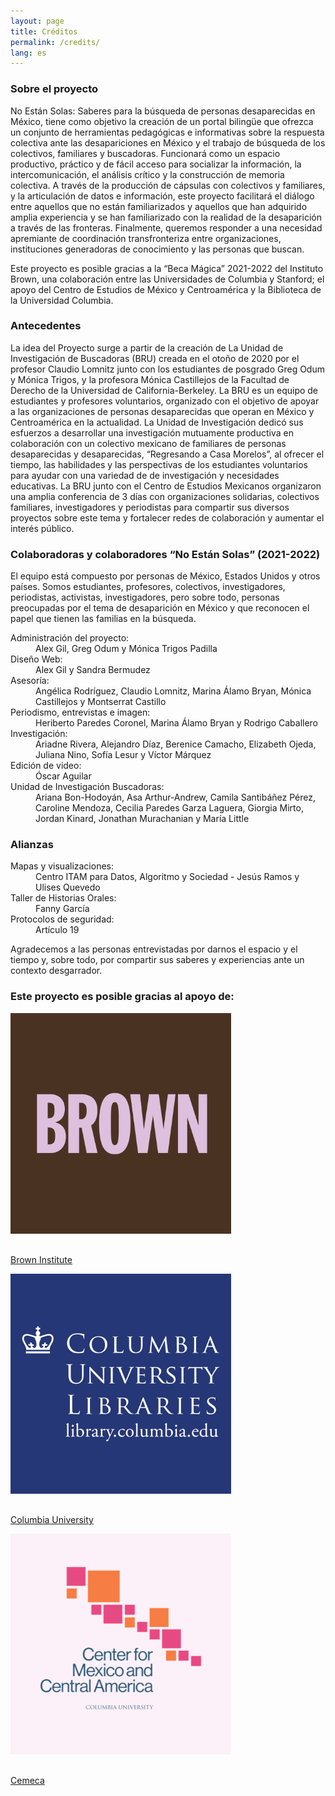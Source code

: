 ```yaml
---
layout: page
title: Créditos
permalink: /credits/
lang: es
---
```


<h3>Sobre el proyecto</h3>

<p>No Están Solas: Saberes para la búsqueda de personas desaparecidas en México, tiene como objetivo la creación de un portal bilingüe que ofrezca un conjunto de herramientas pedagógicas e informativas sobre la respuesta colectiva ante las desapariciones en México y el trabajo de búsqueda de los colectivos, familiares y buscadoras. Funcionará como un espacio productivo, práctico y de fácil acceso para socializar la información, la intercomunicación, el análisis crítico y la construcción de memoria colectiva. A través de la producción de cápsulas con colectivos y familiares, y la articulación de datos e información, este proyecto facilitará el diálogo entre aquellos que no están familiarizados y aquellos que han adquirido amplia experiencia y se han familiarizado con la realidad de la desaparición a través de las fronteras. Finalmente, queremos responder a una necesidad apremiante de coordinación transfronteriza entre organizaciones, instituciones generadoras de conocimiento y las personas que buscan.</p>

<p>Este proyecto es posible gracias a la “Beca Mágica” 2021-2022 del Instituto Brown, una colaboración entre las Universidades de Columbia y Stanford; el apoyo del Centro de Estudios de México y Centroamérica y la Biblioteca de la Universidad Columbia.</p>



<div class="archivo animatable fadeInUp" data-color="neutro">
<h3>Antecedentes</h3>
<p>La idea del Proyecto surge a partir de la creación de La Unidad de Investigación de Buscadoras (BRU) creada en el otoño de 2020 por el profesor Claudio Lomnitz junto con los estudiantes de posgrado Greg Odum y Mónica Trigos, y la profesora Mónica Castillejos de la Facultad de Derecho de la Universidad de California-Berkeley. La BRU es un equipo de estudiantes y profesores voluntarios, organizado con el objetivo de apoyar a las organizaciones de personas desaparecidas que operan en México y Centroamérica en la actualidad. La Unidad de Investigación dedicó sus esfuerzos a desarrollar una investigación mutuamente productiva en colaboración con un colectivo mexicano de familiares de personas desaparecidas y desaparecidas, “Regresando a Casa Morelos”, al ofrecer el tiempo, las habilidades y las perspectivas de los estudiantes voluntarios para ayudar con una variedad de de investigación y necesidades educativas. La BRU junto con el Centro de Estudios Mexicanos organizaron una amplia conferencia de 3 días con organizaciones solidarias, colectivos familiares, investigadores y periodistas para compartir sus diversos proyectos sobre este tema y fortalecer redes de colaboración y aumentar el interés público.</p>
</div>



<div class="archivo animatable fadeInUp" id="stories" data-color="neutro">
<h3>Colaboradoras y colaboradores “No Están Solas” (2021-2022)</h3>

<p>El equipo está compuesto por personas de México, Estados Unidos y otros países. Somos estudiantes, profesores, colectivos, investigadores, periodistas, activistas, investigadores, pero sobre todo, personas preocupadas por el tema de desaparición en México y que reconocen el papel que tienen las familias en la búsqueda.</p>

<dl>
<dt>Administración del proyecto:</dt>
<dd>Alex Gil, Greg Odum y Mónica Trigos Padilla</dd>
<dt>Diseño Web:</dt>
<dd>Alex Gil y Sandra Bermudez</dd>
<dt>Asesoría:</dt>
<dd>Angélica Rodríguez, Claudio Lomnitz, Marina Álamo Bryan, Mónica Castillejos y Montserrat Castillo</dd>
<dt>Periodismo, entrevistas e imagen:</dt>
<dd>Heriberto Paredes Coronel, Marina Álamo Bryan y Rodrigo Caballero</dd>
<dt>Investigación:</dt>
<dd>Ariadne Rivera, Alejandro Díaz, Berenice Camacho, Elizabeth Ojeda, Juliana Nino, Sofía Lesur y Víctor Márquez</dd>
<dt>Edición de video:</dt>
<dd>Óscar Aguilar</dd>
<dt>Unidad de Investigación Buscadoras:</dt>
<dd>Ariana Bon-Hodoyán, Asa Arthur-Andrew, Camila Santibáñez Pérez, Caroline Mendoza, Cecilia Paredes Garza Laguera, Giorgia Mirto, Jordan Kinard, Jonathan Murachanian y María Little</dd>
</dl>

</div>


<div class="archivo animatable fadeInUp" id="stories" data-color="neutro">
<h3>Alianzas</h3>
<dl>
<dt>Mapas y visualizaciones:</dt>
<dd>Centro ITAM para Datos, Algoritmo y Sociedad - Jesús Ramos y Ulises Quevedo</dd>
<dt>Taller de Historias Orales:</dt>
<dd>Fanny García</dd>
<dt>Protocolos de seguridad:</dt>
<dd>Artículo 19</dd>
</dl>

<p>Agradecemos a las personas entrevistadas por darnos el espacio y el tiempo y, sobre todo, por compartir sus saberes y experiencias ante un contexto desgarrador.</p>
</div>



<div class="archivo animatable fadeInUp">
<h3>Este proyecto es posible gracias al apoyo de:</h3>
<div class="row">
  <div class="column">
    <img src="../assets/images/Brown_logo_brown.png" style="width:70%; margin-bottom:16px;"/>
    <p><a href="https://brown.stanford.edu" target="_blank">Brown Institute</a></p>
  </div>
  <div class="column">
    <img src="../assets/images/columbia.jpg" style="width:70%; margin-bottom:16px;"/>
    <p><a href="https://library.columbia.edu" target="_blank">Columbia University</a></p>
  </div>
  <div class="column">
    <img src="../assets/images/cemeca.png" style="width:70%; margin-bottom:16px;"/>
    <p><a href="#" target="_blank">Cemeca</a></p>
  </div>
</div><!-- /row -->
</div><!-- /content /archivo -->
